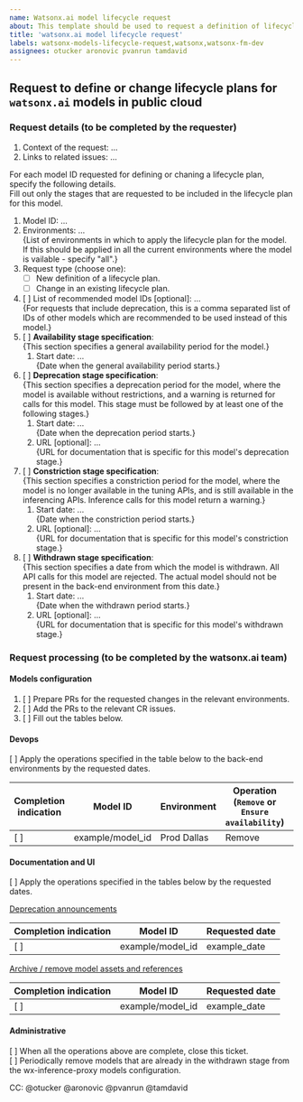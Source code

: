 ```yaml
---
name: Watsonx.ai model lifecycle request
about: This template should be used to request a definition of lifecycle plans for `watsonx.ai` models, or to request a change in such plans
title: 'watsonx.ai model lifecycle request'
labels: watsonx-models-lifecycle-request,watsonx,watsonx-fm-dev
assignees: otucker aronovic pvanrun tamdavid
---
```


## Request to define or change lifecycle plans for `watsonx.ai` models in public cloud

### Request details (to be completed by the requester)

1. Context of the request: ...
1. Links to related issues: ...

For each model ID requested for defining or chaning a lifecycle plan, specify the following details.  
Fill out only the stages that are requested to be included in the lifecycle plan for this model.

1. Model ID: ...
1. Environments: ...  
   {List of environments in which to apply the lifecycle plan for the model. If this should be applied in all the current environments where the model is vailable - specify "all".}
1. Request type (choose one):
   - [ ] New definition of a lifecycle plan.
   - [ ] Change in an existing lifecycle plan.
1. [ ] List of recommended model IDs [optional]: ...  
   {For requests that include deprecation, this is a comma separated list of IDs of other models which are recommended to be used instead of this model.}
1. [ ] **Availability stage specification**:  
   {This section specifies a general availability period for the model.}
   1. Start date: ...  
      {Date when the general availability period starts.}
1. [ ] **Deprecation stage specification**:  
   {This section specifies a deprecation period for the model, where the model is available without restrictions, and a warning is returned for calls for this model. This stage must be followed by at least one of the following stages.}
   1. Start date: ...  
      {Date when the deprecation period starts.}
   1. URL [optional]: ...  
      {URL for documentation that is specific for this model's deprecation stage.}
1. [ ] **Constriction stage specification**:  
   {This section specifies a constriction period for the model, where the model is no longer available in the tuning APIs, and is still available in the inferencing APIs. Inference calls for this model return a warning.}
   1. Start date: ...  
      {Date when the constriction period starts.}
   1. URL [optional]: ...  
      {URL for documentation that is specific for this model's constriction stage.}
1. [ ] **Withdrawn stage specification**:  
   {This section specifies a date from which the model is withdrawn. All API calls for this model are rejected. The actual model should not be present in the back-end environment from this date.}
   1. Start date: ...  
      {Date when the withdrawn period starts.}
   1. URL [optional]: ...  
      {URL for documentation that is specific for this model's withdrawn stage.}

### Request processing (to be completed by the watsonx.ai team)

#### Models configuration

1. [ ] Prepare PRs for the requested changes in the relevant environments.
1. [ ] Add the PRs to the relevant CR issues.
1. [ ] Fill out the tables below.

#### Devops

[ ] Apply the operations specified in the table below to the back-end environments by the requested dates.

Completion indication|Model ID|Environment|Operation (`Remove` or `Ensure availability`)|Date to apply the operation
--|--|--|--|--
[ ]|example/model_id|Prod Dallas|Remove|example_date

#### Documentation and UI

[ ] Apply the operations specified in the tables below by the requested dates.

<ins>Deprecation announcements</ins>

Completion indication|Model ID|Requested date
--|--|--
[ ]|example/model_id|example_date

<ins>Archive / remove model assets and references</ins>

Completion indication|Model ID|Requested date
--|--|--
[ ]|example/model_id|example_date

#### Administrative

[ ] When all the operations above are complete, close this ticket.  
[ ] Periodically remove models that are already in the withdrawn stage from the wx-inference-proxy models configuration.  

CC: @otucker @aronovic @pvanrun @tamdavid
